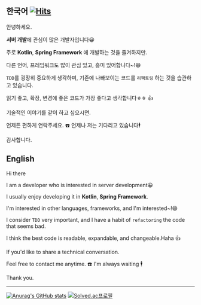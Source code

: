 ## 한국어 [![Hits](https://hits.seeyoufarm.com/api/count/incr/badge.svg?url=https%3A%2F%2Fgithub.com%2Fhuisam%2Fhuisam&count_bg=%2379C83D&title_bg=%23555555&icon=&icon_color=%23E7E7E7&title=hits&edge_flat=false)](https://hits.seeyoufarm.com)

안녕하세요. 

**서버 개발**에 관심이 많은 개발자입니다:grinning:  

주로 **Kotlin**, **Spring Framework** 에 개발하는 것을 즐겨하지만. 

다른 언어, 프레임워크도 많이 관심 있고, 흥미 있어합니다~!:smile:

`TDD`를 굉장히 중요하게 생각하며, 기존에 나빠보이는 코드를 `리팩토링` 하는 것을 습관하고 있습니다. 

읽기 좋고, 확장, 변경에 좋은 코드가 가장 좋다고 생각합니다ㅎㅎ :+1:



기술적인 이야기를 같이 하고 싶으시면. 

언제든 편하게 연락주세요. :phone: 언제나 저는 기다리고 있습니다:business_suit_levitating:



감사합니다.  


## English

Hi there  
  
I am a developer who is interested in server development:grinning:  

I usually enjoy developing it in **Kotlin**, **Spring Framework**.

I'm interested in other languages, frameworks, and I'm interested~!:smile:

I consider `TDD` very important, and I have a habit of `refactoring` the code that seems bad.

I think the best code is readable, expandable, and changeable.Haha :+1:


If you'd like to share a technical conversation.

Feel free to contact me anytime. :phone: I'm always waiting :business_suit_levitating:



Thank you.

---

[![Anurag's GitHub stats](https://github-readme-stats.vercel.app/api?username=huisam&theme=dracula)](https://github.com/anuraghazra/github-readme-stats)
[![Solved.ac프로필](http://mazassumnida.wtf/api/generate_badge?boj=huisam)](https://solved.ac/huisam})

<!--
**huisam/huisam** is a ✨ _special_ ✨ repository because its `README.md` (this file) appears on your GitHub profile.

Here are some ideas to get you started:

- 🔭 I’m currently working on ...
- 🌱 I’m currently learning ...
- 👯 I’m looking to collaborate on ...
- 🤔 I’m looking for help with ...
- 💬 Ask me about ...
- 📫 How to reach me: ...
- 😄 Pronouns: ...
- ⚡ Fun fact: ...
-->
